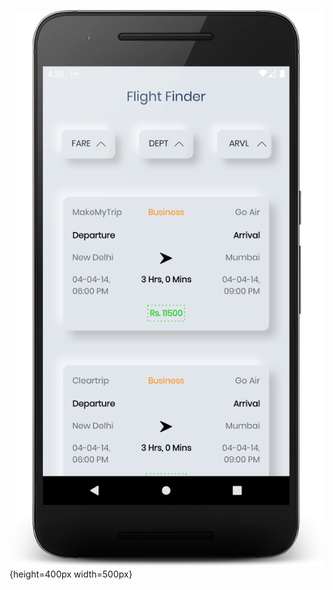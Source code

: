 
![alt text](https://github.com/Lakshyasukhralia/FlightBookingApp/blob/master/screens/device-2020-08-06-164423.png){height=400px width=500px}
